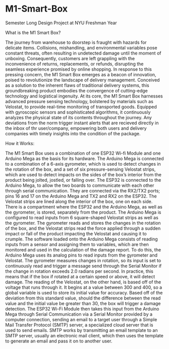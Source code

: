 # M1-Smart-Box
Semester Long Design Project at NYU Freshman Year

What is the M1 Smart Box?


The journey from warehouse to doorstep is fraught with hazards for delicate items. Collisions, mishandling, and environmental variables pose constant threats, often resulting in undetected damage until the moment of unboxing. Consequently, customers are left grappling with the inconvenience of returns, replacements, or refunds, disrupting the seamless experience promised by online shopping.
In response to this pressing concern, the M1 Smart Box emerges as a beacon of innovation, poised to revolutionize the landscape of delivery management. Conceived as a solution to the inherent flaws of traditional delivery systems, this groundbreaking product embodies the convergence of cutting-edge technology and logistical ingenuity.
At its core, the M1 Smart Box harnesses advanced pressure sensing technology, bolstered by materials such as Velostat, to provide real-time monitoring of transported goods. Equipped with gyroscopic sensors and sophisticated algorithms, it continuously analyzes the physical state of its contents throughout the journey. Any deviations from the norm trigger instant alerts that are recieved directly in the inbox of thr user/company, empowering both users and delivery companies with timely insights into the condition of the package.

How it Works:

The M1 Smart Box uses a combination of one ESP32 Wi-fi Module and one Arduino Mega as the basis for its hardware. The Arduino Mega is connected to a combination of a 6-axis gyrometer, which is used to detect changes in the rotation of the box, and a set of six pressure-sensing Velostat strips, which are used to detect impacts on the sides of the box’s interior from the product being jolted, jostled, or falling over. The ESP32 is connected to the Arduino Mega, to allow the two boards to communicate with each other through serial communication. They are connected via the RX2/TX2 ports; pins 16 and 17 on the Arduino Mega and TX2 and RX2 on the ESP32. The Velostat strips are lined along the interior of the box, one on each side. There is a compartment where the ESP32 and the Arduino Mega, as well as the gyrometer, is stored, separately from the product. The Arduino Mega is configured to read inputs from 6 square-shaped Velostat strips as well as the gyrometer. The gyrometer reads and stores the changes in the rotation of the box, and the Velostat strips read the force applied through a sudden impact or fall of the product impacting the Velostat and causing it to crumple.
The software loaded onto the Arduino Mega consists of reading inputs from a sensor and assigning them to variables, which are then monitored and used in the calculation of the damage report. To do this, the Arduino Mega uses its analog pins to read inputs from the gyrometer and Velostat. The gyrometer measures changes in rotation, so its input is set to continuously read and trigger a message send through the Serial Monitor if the change in rotation exceeds 2.0 radians per second. In practice, this means that if the box if rotated at a certain speed or above, it will detect damage. The reading of the Velostat, on the other hand, is based off of the voltage that runs through it. It begins at a value between 300 and 400, so a global variable is used to store its initial value for accuracy. Based off of the deviation from this standard value, should the difference between the read value and the initial value be greater than 30, the box will trigger a damage detection.
The ESP32 Wi-Fi Module then takes this input from the Arduino Mega through Serial Communication via a Serial Monitor provided by a computer connection, sending an email to a target user through a Simple Mail Transfer Protocol (SMTP) server, a specialized cloud server that is used to send emails. SMTP works by transmitting an email template to an SMTP server, usually an electronic mail client, which then uses the template to generate an email and pass it on to another user.
